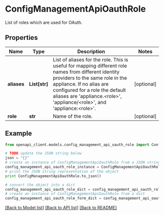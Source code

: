 # ConfigManagementApiOauthRole

List of roles which are used for OAuth.

## Properties

Name | Type | Description | Notes
------------ | ------------- | ------------- | -------------
**aliases** | **List[str]** | List of aliases for the role. This is useful for mapping different role names from different identity providers to the same role in the appliance. If no alias are configured for a role the default aliases are &#39;appliance.&lt;role&gt;&#39;, &#39;appliance/&lt;role&gt;&#39;, and &#39;appliance:&lt;role&gt;&#39;. | [optional] 
**role** | **str** | Name of the role. | [optional] 

## Example

```python
from openapi_client.models.config_management_api_oauth_role import ConfigManagementApiOauthRole

# TODO update the JSON string below
json = "{}"
# create an instance of ConfigManagementApiOauthRole from a JSON string
config_management_api_oauth_role_instance = ConfigManagementApiOauthRole.from_json(json)
# print the JSON string representation of the object
print ConfigManagementApiOauthRole.to_json()

# convert the object into a dict
config_management_api_oauth_role_dict = config_management_api_oauth_role_instance.to_dict()
# create an instance of ConfigManagementApiOauthRole from a dict
config_management_api_oauth_role_form_dict = config_management_api_oauth_role.from_dict(config_management_api_oauth_role_dict)
```
[[Back to Model list]](../README.md#documentation-for-models) [[Back to API list]](../README.md#documentation-for-api-endpoints) [[Back to README]](../README.md)


